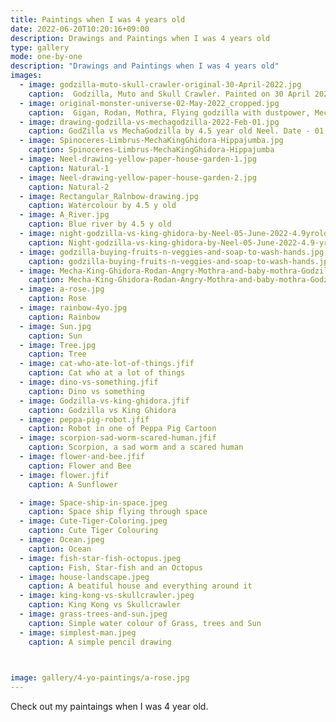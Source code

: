 ```yaml
---
title: Paintings when I was 4 years old
date: 2022-06-20T10:20:16+09:00
description: Drawings and Paintings when I was 4 years old
type: gallery
mode: one-by-one
description: "Drawings and Paintings when I was 4 years old"
images:
  - image: godzilla-muto-skull-crawler-original-30-April-2022.jpg
    caption:  Godzilla, Muto and Skull Crawler. Painted on 30 April 2022(4.5 year old).
  - image: original-monster-universe-02-May-2022_cropped.jpg
    caption:  Gigan, Rodan, Mothra, Flying godzilla with dustpower, Mechagodzilla, Muto, Burning Godzilla, Monster Ladybug, a human running away from a monster, a human trying to kill the baby godzilla, Godzilla, Skull crawler, Scilla, a monster which I don't know and Skullcrawler and Mechaskullcrawler. Painted on 02 May 2022(4.5 year old)
  - image: drawing-godzilla-vs-mechagodzilla-2022-Feb-01.jpg
    caption: GodZilla vs MechaGodzilla by 4.5 year old Neel. Date - 01 Feb 2022    
  - image: Spinoceres-Limbrus-MechaKingGhidora-Hippajumba.jpg
    caption: Spinoceres-Limbrus-MechaKingGhidora-Hippajumba
  - image: Neel-drawing-yellow-paper-house-garden-1.jpg
    caption: Natural-1
  - image: Neel-drawing-yellow-paper-house-garden-2.jpg
    caption: Natural-2
  - image: Rectangular_Ralnbow-drawing.jpg
    caption: Watercolour by 4.5 y old
  - image: A_River.jpg
    caption: Blue river by 4.5 y old
  - image: night-godzilla-vs-king-ghidora-by-Neel-05-June-2022-4.9yrold.jpg
    caption: Night-godzilla-vs-king-ghidora-by-Neel-05-June-2022-4.9-yr-old
  - image: godzilla-buying-fruits-n-veggies-and-soap-to-wash-hands.jpg
    caption: godzilla-buying-fruits-n-veggies-and-soap-to-wash-hands.jpg
  - image: Mecha-King-Ghidora-Rodan-Angry-Mothra-and-baby-mothra-Godzilla-and-skullcrawler-10-06-2022.jpg
    caption: Mecha-King-Ghidora-Rodan-Angry-Mothra-and-baby-mothra-Godzilla-and-skullcrawler-10-06-2022
  - image: a-rose.jpg
    caption: Rose
  - image: rainbow-4yo.jpg
    caption: Rainbow
  - image: Sun.jpg
    caption: Sun
  - image: Tree.jpg
    caption: Tree
  - image: cat-who-ate-lot-of-things.jfif
    caption: Cat who at a lot of things
  - image: dino-vs-something.jfif
    caption: Dino vs something
  - image: Godzilla-vs-king-ghidora.jfif
    caption: Godzilla vs King Ghidora
  - image: peppa-pig-robot.jfif
    caption: Robot in one of Peppa Pig Cartoon
  - image: scorpion-sad-worm-scared-human.jfif
    caption: Scorpion, a sad worm and a scared human
  - image: flower-and-bee.jfif
    caption: Flower and Bee
  - image: flower.jfif
    caption: A Sunflower

  - image: Space-ship-in-space.jpeg
    caption: Space ship flying through space
  - image: Cute-Tiger-Coloring.jpeg
    caption: Cute Tiger Colouring
  - image: Ocean.jpeg
    caption: Ocean
  - image: fish-star-fish-octopus.jpeg
    caption: Fish, Star-fish and an Octopus
  - image: house-landscape.jpeg
    caption: A beatiful house and everything around it
  - image: king-kong-vs-skullcrawler.jpeg
    caption: King Kong vs Skullcrawler
  - image: grass-trees-and-sun.jpeg
    caption: Simple water colour of Grass, trees and Sun
  - image: simplest-man.jpeg
    caption: A simple pencil drawing


    
image: gallery/4-yo-paintings/a-rose.jpg
---
```


Check out my paintaings when I was 4 year old.